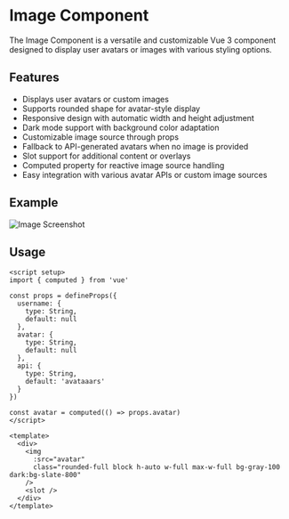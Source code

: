 # Image Component
The Image Component is a versatile and customizable Vue 3 component designed to display user avatars or images with various styling options.

## Features
- Displays user avatars or custom images
- Supports rounded shape for avatar-style display
- Responsive design with automatic width and height adjustment
- Dark mode support with background color adaptation
- Customizable image source through props
- Fallback to API-generated avatars when no image is provided
- Slot support for additional content or overlays
- Computed property for reactive image source handling
- Easy integration with various avatar APIs or custom image sources

## Example
![Image Screenshot](/images/images.png)

## Usage
``` vue
<script setup>
import { computed } from 'vue'

const props = defineProps({
  username: {
    type: String,
    default: null
  },
  avatar: {
    type: String,
    default: null
  },
  api: {
    type: String,
    default: 'avataaars'
  }
})

const avatar = computed(() => props.avatar)
</script>

<template>
  <div>
    <img
      :src="avatar"
      class="rounded-full block h-auto w-full max-w-full bg-gray-100 dark:bg-slate-800"
    />
    <slot />
  </div>
</template>

```